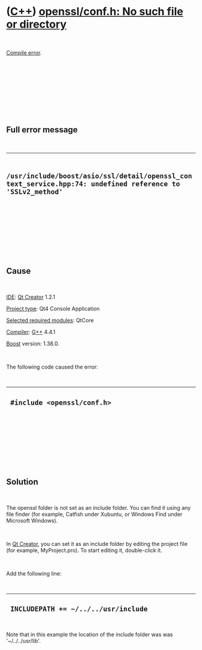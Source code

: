 



 

 

 

 

 

([C++](Cpp.md)) [openssl/conf.h: No such file or directory](CppCompileErrorOpensslConfHNoSuchFileOrDirectory.md)
==================================================================================================================

 

[Compile error](CppCompileError.md).

 

 

 

 

 

Full error message
------------------

 

  -------------------------------------------------------------------------------------------------------------
  ` /usr/include/boost/asio/ssl/detail/openssl_context_service.hpp:74: undefined reference to 'SSLv2_method'`
  -------------------------------------------------------------------------------------------------------------

 

 

 

 

 

Cause
-----

 

[IDE](CppIde.md): [Qt Creator](CppQtCreator.md) 1.2.1

[Project type](CppQtProjectType.md): Qt4 Console Application

[Selected required modules](CppQtCreatorSelectRequiredModules.png):
QtCore

[Compiler](CppCompiler.md): [G++](CppGpp.md) 4.4.1

[Boost](CppBoost.md) version: 1.38.0.

 

The following code caused the error:

 

  ------------------------------
  ` #include <openssl/conf.h>`
  ------------------------------

 

 

 

 

 

Solution
--------

 

The openssl folder is not set as an include folder. You can find it
using any file finder (for example, Catfish under Xubuntu, or Windows
Find under Microsoft Windows).

 

In [Qt Creator](CppQtCreator.md), you can set it as an include folder
by editing the project file (for example, MyProject.pro). To start
editing it, double-click it.

 

Add the following line:

 

  ---------------------------------------
  ` INCLUDEPATH += ~/../../usr/include`
  ---------------------------------------

 

Note that in this example the location of the include folder was was
'\~/../../usr/lib'.

 

 

 

 

 





 



